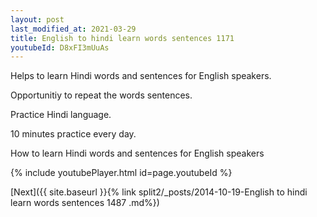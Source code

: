 ```yaml
---
layout: post
last_modified_at: 2021-03-29
title: English to hindi learn words sentences 1171 
youtubeId: D8xFI3mUuAs
---
```

 
 
Helps to learn Hindi words and sentences for English speakers.

Opportunitiy to repeat the words sentences. 

Practice Hindi language. 
 
10 minutes practice every day. 
 
How to learn Hindi words and sentences for English speakers 
 
{% include youtubePlayer.html id=page.youtubeId %}
 
 
[Next]({{ site.baseurl }}{% link  split2/_posts/2014-10-19-English to hindi learn words sentences 1487 .md%})
 
